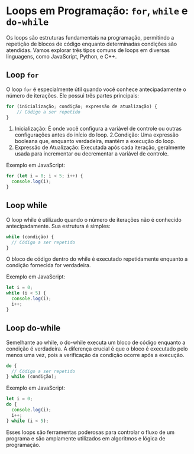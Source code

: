 # Loops em Programação: `for`, `while` e `do-while`

Os loops são estruturas fundamentais na programação, permitindo a repetição de blocos de código enquanto determinadas condições são atendidas. Vamos explorar três tipos comuns de loops em diversas linguagens, como JavaScript, Python, e C++.

## Loop `for`

O loop `for` é especialmente útil quando você conhece antecipadamente o número de iterações. Ele possui três partes principais:

```javascript
for (inicialização; condição; expressão de atualização) {
    // Código a ser repetido
}
```

1. Inicialização: É onde você configura a variável de controle ou outras configurações antes do início do loop.
   2.Condição: Uma expressão booleana que, enquanto verdadeira, mantém a execução do loop.
2. Expressão de Atualização: Executada após cada iteração, geralmente usada para incrementar ou decrementar a variável de controle.

Exemplo em JavaScript:

```javascript
for (let i = 0; i < 5; i++) {
  console.log(i);
}
```

## Loop while

O loop while é utilizado quando o número de iterações não é conhecido antecipadamente. Sua estrutura é simples:

```javascript
while (condição) {
  // Código a ser repetido
}
```

O bloco de código dentro do while é executado repetidamente enquanto a condição fornecida for verdadeira.

Exemplo em JavaScript:

```javascript
let i = 0;
while (i < 5) {
  console.log(i);
  i++;
}
```

## Loop do-while

Semelhante ao while, o do-while executa um bloco de código enquanto a condição é verdadeira. A diferença crucial é que o bloco é executado pelo menos uma vez, pois a verificação da condição ocorre após a execução.

```javascript
do {
  // Código a ser repetido
} while (condição);
```

Exemplo em JavaScript:

```javascript
let i = 0;
do {
  console.log(i);
  i++;
} while (i < 5);
```

Esses loops são ferramentas poderosas para controlar o fluxo de um programa e são amplamente utilizados em algoritmos e lógica de programação.
